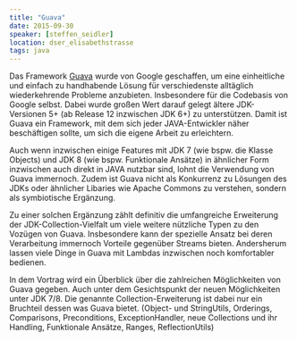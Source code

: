 ```yaml
---
title: "Guava"
date: 2015-09-30
speaker: [steffen_seidler]
location: dser_elisabethstrasse
tags: java
---
```


Das Framework [Guava](https://github.com/google/guava) wurde von Google geschaffen, um eine einheitliche und einfach zu
handhabende Lösung für verschiedenste alltäglich wiederkehrende Probleme anzubieten. Insbesondere für die Codebasis von
Google selbst. Dabei wurde großen Wert darauf gelegt ältere JDK-Versionen 5+ (ab Release 12 inzwischen JDK 6+) zu
unterstützen. Damit ist Guava ein Framework, mit dem sich jeder JAVA-Entwickler näher beschäftigen sollte, um sich die
eigene Arbeit zu erleichtern.

Auch wenn inzwischen einige Features mit JDK 7 (wie bspw. die Klasse Objects) und JDK 8 (wie bspw. Funktionale Ansätze)
in ähnlicher Form inzwischen auch direkt in JAVA nutzbar sind, lohnt die Verwendung von Guava immernoch. Zudem ist Guava
nicht als Konkurrenz zu Lösungen des JDKs oder ähnlicher Libaries wie Apache Commons zu verstehen, sondern als
symbiotische Ergänzung.

Zu einer solchen Ergänzung zählt definitiv die umfangreiche Erweiterung der JDK-Collection-Vielfalt um viele weitere
nützliche Typen zu den Vozügen von Guava. Insbesondere kann der spezielle Ansatz bei deren Verarbeitung immernoch
Vorteile gegenüber Streams bieten. Andersherum lassen viele Dinge in Guava mit Lambdas inzwischen noch komfortabler
bedienen.

In dem Vortrag wird ein Überblick über die zahlreichen Möglichkeiten von Guava gegeben. Auch unter dem Gesichtspunkt der
neuen Möglichkeiten unter JDK 7/8. Die genannte Collection-Erweiterung ist dabei nur ein Bruchteil dessen was Guava
bietet. (Object- und StringUtils, Orderings, Comparisons, Preconditions, ExceptionHandler, neue Collections und ihr
Handling, Funktionale Ansätze, Ranges, ReflectionUtils)
